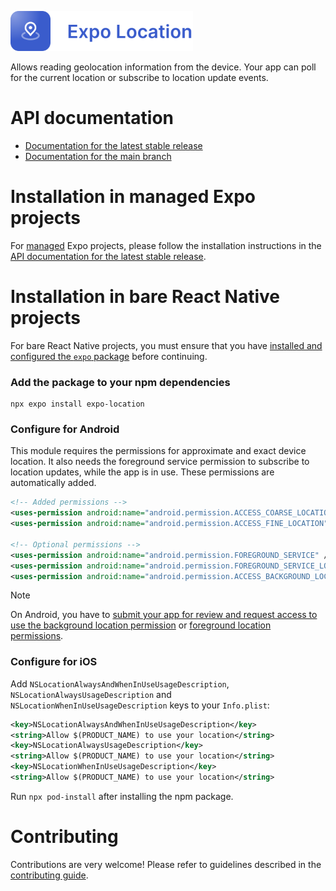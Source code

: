 <p>
  <a href="https://docs.expo.dev/versions/latest/sdk/location/">
    <img
      src="../../.github/resources/expo-location.svg"
      alt="expo-location"
      height="64" />
  </a>
</p>

Allows reading geolocation information from the device. Your app can poll for the current location or subscribe to location update events.

# API documentation

- [Documentation for the latest stable release](https://docs.expo.dev/versions/latest/sdk/location/)
- [Documentation for the main branch](https://docs.expo.dev/versions/unversioned/sdk/location/)

# Installation in managed Expo projects

For [managed](https://docs.expo.dev/archive/managed-vs-bare/) Expo projects, please follow the installation instructions in the [API documentation for the latest stable release](https://docs.expo.dev/versions/latest/sdk/location/).

# Installation in bare React Native projects

For bare React Native projects, you must ensure that you have [installed and configured the `expo` package](https://docs.expo.dev/bare/installing-expo-modules/) before continuing.

### Add the package to your npm dependencies

```
npx expo install expo-location
```

### Configure for Android

This module requires the permissions for approximate and exact device location. It also needs the foreground service permission to subscribe to location updates, while the app is in use. These permissions are automatically added.

```xml
<!-- Added permissions -->
<uses-permission android:name="android.permission.ACCESS_COARSE_LOCATION" />
<uses-permission android:name="android.permission.ACCESS_FINE_LOCATION" />

<!-- Optional permissions -->
<uses-permission android:name="android.permission.FOREGROUND_SERVICE" />
<uses-permission android:name="android.permission.FOREGROUND_SERVICE_LOCATION" />
<uses-permission android:name="android.permission.ACCESS_BACKGROUND_LOCATION" />
```

> [!note]
> On Android, you have to [submit your app for review and request access to use the background location permission](https://support.google.com/googleplay/android-developer/answer/9799150?hl=en) or [foreground location permissions](https://support.google.com/googleplay/android-developer/answer/13392821?hl=en).

### Configure for iOS

Add `NSLocationAlwaysAndWhenInUseUsageDescription`, `NSLocationAlwaysUsageDescription` and `NSLocationWhenInUseUsageDescription` keys to your `Info.plist`:

```xml
<key>NSLocationAlwaysAndWhenInUseUsageDescription</key>
<string>Allow $(PRODUCT_NAME) to use your location</string>
<key>NSLocationAlwaysUsageDescription</key>
<string>Allow $(PRODUCT_NAME) to use your location</string>
<key>NSLocationWhenInUseUsageDescription</key>
<string>Allow $(PRODUCT_NAME) to use your location</string>
```

Run `npx pod-install` after installing the npm package.

# Contributing

Contributions are very welcome! Please refer to guidelines described in the [contributing guide](https://github.com/expo/expo#contributing).
